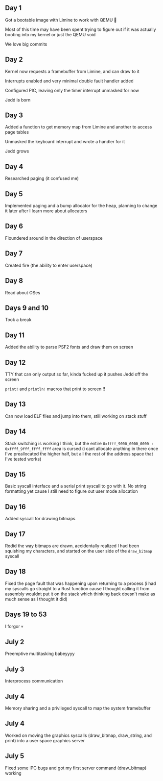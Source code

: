 ## Day 1

Got a bootable image with Limine to work with QEMU 🦀

Most of this time may have been spent trying to figure out if it was actually booting into my kernel or just the QEMU void

We love big commits

## Day 2

Kernel now requests a framebuffer from Limine, and can draw to it

Interrupts enabled and very minimal double fault handler added

Configured PIC, leaving only the timer interrupt unmasked for now

Jedd is born

## Day 3

Added a function to get memory map from Limine and another to access page tables

Unmasked the keyboard interrupt and wrote a handler for it

Jedd grows

## Day 4

Researched paging (it confused me)

## Day 5

Implemented paging and a bump allocator for the heap, planning to change it later after I learn more about allocators

## Day 6

Floundered around in the direction of userspace

## Day 7

Created fire (the ability to enter userspace)

## Day 8

Read about OSes

## Days 9 and 10

Took a break

## Day 11

Added the ability to parse PSF2 fonts and draw them on screen

## Day 12

TTY that can only output so far, kinda fucked up it pushes Jedd off the screen

`print!` and `println!` macros that print to screen !!

## Day 13

Can now load ELF files and jump into them, still working on stack stuff

## Day 14

Stack switching is working I think, but the entire `0xffff_9000_0000_0000 : 0xffff_9fff_ffff_ffff` area is cursed (i cant allocate anything in there once I've preallocated the higher half, but all the rest of the address space that I've tested works)

## Day 15

Basic syscall interface and a serial print syscall to go with it. No string formatting yet cause I still need to figure out user mode allocation

## Day 16

Added syscall for drawing bitmaps

## Day 17

Redid the way bitmaps are drawn, accidentally realized I had been squishing my characters, and started on the user side of the `draw_bitmap` syscall

## Day 18

Fixed the page fault that was happening upon returning to a process (i had my syscalls go straight to a Rust function cause I thought calling it from assembly wouldnt put it on the stack which thinking back doesn't make as much sense as I thought it did)

## Days 19 to 53

I forgor 💀

## July 2

Preemptive multitasking babeyyyy

## July 3

Interprocess communication

## July 4

Memory sharing and a privileged syscall to map the system framebuffer

## July 4

Worked on moving the graphics syscalls (draw_bitmap, draw_string, and print) into a user space graphics server

## July 5

Fixed some IPC bugs and got my first server command (draw_bitmap) working